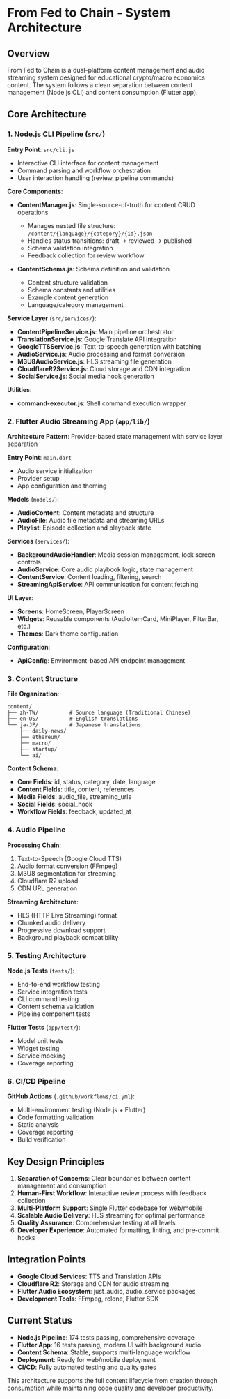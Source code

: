 # From Fed to Chain - System Architecture

## Overview

From Fed to Chain is a dual-platform content management and audio streaming system designed for educational crypto/macro economics content. The system follows a clean separation between content management (Node.js CLI) and content consumption (Flutter app).

## Core Architecture

### 1. Node.js CLI Pipeline (`src/`)

**Entry Point**: `src/cli.js`

- Interactive CLI interface for content management
- Command parsing and workflow orchestration
- User interaction handling (review, pipeline commands)

**Core Components**:

- **ContentManager.js**: Single-source-of-truth for content CRUD operations
  - Manages nested file structure: `/content/{language}/{category}/{id}.json`
  - Handles status transitions: draft → reviewed → published
  - Schema validation integration
  - Feedback collection for review workflow

- **ContentSchema.js**: Schema definition and validation
  - Content structure validation
  - Schema constants and utilities
  - Example content generation
  - Language/category management

**Service Layer** (`src/services/`):

- **ContentPipelineService.js**: Main pipeline orchestrator
- **TranslationService.js**: Google Translate API integration
- **GoogleTTSService.js**: Text-to-speech generation with batching
- **AudioService.js**: Audio processing and format conversion
- **M3U8AudioService.js**: HLS streaming file generation
- **CloudflareR2Service.js**: Cloud storage and CDN integration
- **SocialService.js**: Social media hook generation

**Utilities**:

- **command-executor.js**: Shell command execution wrapper

### 2. Flutter Audio Streaming App (`app/lib/`)

**Architecture Pattern**: Provider-based state management with service layer separation

**Entry Point**: `main.dart`

- Audio service initialization
- Provider setup
- App configuration and theming

**Models** (`models/`):

- **AudioContent**: Content metadata and structure
- **AudioFile**: Audio file metadata and streaming URLs
- **Playlist**: Episode collection and playback state

**Services** (`services/`):

- **BackgroundAudioHandler**: Media session management, lock screen controls
- **AudioService**: Core audio playbook logic, state management
- **ContentService**: Content loading, filtering, search
- **StreamingApiService**: API communication for content fetching

**UI Layer**:

- **Screens**: HomeScreen, PlayerScreen
- **Widgets**: Reusable components (AudioItemCard, MiniPlayer, FilterBar, etc.)
- **Themes**: Dark theme configuration

**Configuration**:

- **ApiConfig**: Environment-based API endpoint management

### 3. Content Structure

**File Organization**:

```
content/
├── zh-TW/          # Source language (Traditional Chinese)
├── en-US/          # English translations
└── ja-JP/          # Japanese translations
    ├── daily-news/
    ├── ethereum/
    ├── macro/
    ├── startup/
    └── ai/
```

**Content Schema**:

- **Core Fields**: id, status, category, date, language
- **Content Fields**: title, content, references
- **Media Fields**: audio_file, streaming_urls
- **Social Fields**: social_hook
- **Workflow Fields**: feedback, updated_at

### 4. Audio Pipeline

**Processing Chain**:

1. Text-to-Speech (Google Cloud TTS)
2. Audio format conversion (FFmpeg)
3. M3U8 segmentation for streaming
4. Cloudflare R2 upload
5. CDN URL generation

**Streaming Architecture**:

- HLS (HTTP Live Streaming) format
- Chunked audio delivery
- Progressive download support
- Background playback compatibility

### 5. Testing Architecture

**Node.js Tests** (`tests/`):

- End-to-end workflow testing
- Service integration tests
- CLI command testing
- Content schema validation
- Pipeline component tests

**Flutter Tests** (`app/test/`):

- Model unit tests
- Widget testing
- Service mocking
- Coverage reporting

### 6. CI/CD Pipeline

**GitHub Actions** (`.github/workflows/ci.yml`):

- Multi-environment testing (Node.js + Flutter)
- Code formatting validation
- Static analysis
- Coverage reporting
- Build verification

## Key Design Principles

1. **Separation of Concerns**: Clear boundaries between content management and consumption
2. **Human-First Workflow**: Interactive review process with feedback collection
3. **Multi-Platform Support**: Single Flutter codebase for web/mobile
4. **Scalable Audio Delivery**: HLS streaming for optimal performance
5. **Quality Assurance**: Comprehensive testing at all levels
6. **Developer Experience**: Automated formatting, linting, and pre-commit hooks

## Integration Points

- **Google Cloud Services**: TTS and Translation APIs
- **Cloudflare R2**: Storage and CDN for audio streaming
- **Flutter Audio Ecosystem**: just_audio, audio_service packages
- **Development Tools**: FFmpeg, rclone, Flutter SDK

## Current Status

- **Node.js Pipeline**: 174 tests passing, comprehensive coverage
- **Flutter App**: 16 tests passing, modern UI with background audio
- **Content Schema**: Stable, supports multi-language workflow
- **Deployment**: Ready for web/mobile deployment
- **CI/CD**: Fully automated testing and quality gates

This architecture supports the full content lifecycle from creation through consumption while maintaining code quality and developer productivity.
